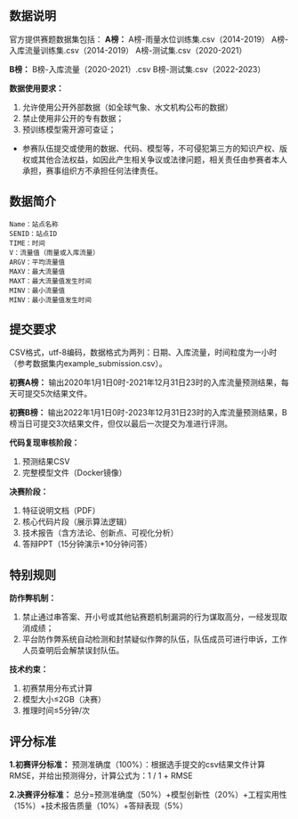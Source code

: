## 数据说明

官方提供赛题数据集包括：
**A榜：**
A榜-雨量水位训练集.csv（2014-2019）
A榜-入库流量训练集.csv（2014-2019）
A榜-测试集.csv（2020-2021）

**B榜：**
B榜-入库流量（2020-2021）.csv
B榜-测试集.csv（2022-2023）

**数据使用要求：**

1. 允许使用公开外部数据（如全球气象、水文机构公布的数据）
2. 禁止使用非公开的专有数据；
3. 预训练模型需开源可查证；

* 参赛队伍提交或使用的数据、代码、模型等，不可侵犯第三方的知识产权、版权或其他合法权益，如因此产生相关争议或法律问题，相关责任由参赛者本人承担，赛事组织方不承担任何法律责任。

## 数据简介

```
Name：站点名称
SENID：站点ID
TIME：时间
V：流量值（雨量或入库流量）
ARGV：平均流量值
MAXV：最大流量值
MAXT：最大流量值发生时间
MINV：最小流量值
MINV：最小流量值发生时间
```

## 提交要求

CSV格式，utf-8编码，数据格式为两列：日期、入库流量，时间粒度为一小时（参考数据集内example_submission.csv）。

**初赛A榜：**
输出2020年1月1日0时-2021年12月31日23时的入库流量预测结果，每天可提交5次结果文件。

**初赛B榜：**
输出2022年1月1日0时-2023年12月31日23时的入库流量预测结果，B榜当日可提交3次结果文件，但仅以最后一次提交为准进行评测。

**代码复现审核阶段：**

1. 预测结果CSV
2. 完整模型文件（Docker镜像）

**决赛阶段：**

1. 特征说明文档（PDF）
2. 核心代码片段（展示算法逻辑）
3. 技术报告（含方法论、创新点、可视化分析）
4. 答辩PPT（15分钟演示+10分钟问答）

## 特别规则

**防作弊机制：**

1. 禁止通过串答案、开小号或其他钻赛题机制漏洞的行为谋取高分，一经发现取消成绩；
2. 平台防作弊系统自动检测和封禁疑似作弊的队伍，队伍成员可进行申诉，工作人员查明后会解禁误封队伍。

**技术约束：**

1. 初赛禁用分布式计算
2. 模型大小≤2GB（决赛）
3. 推理时间≤5分钟/次

## 评分标准

**1.初赛评分标准：**
预测准确度（100%）：根据选手提交的csv结果文件计算RMSE，并给出预测得分，计算公式为：1 / 1 + RMSE

**2.决赛评分标准：**
总分=预测准确度（50%）+模型创新性（20%）+工程实用性（15%）+技术报告质量（10%）+答辩表现（5%）
